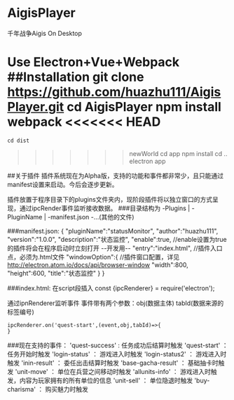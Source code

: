 # AigisPlayer
千年战争Aigis On Desktop

Use Electron+Vue+Webpack
##Installation
    git clone https://github.com/huazhu111/AigisPlayer.git
    cd AigisPlayer
    npm install
    webpack
<<<<<<< HEAD
=======
    cd dist
>>>>>>> newWorld
    cd app
    npm install
    cd ..
    electron app

##关于插件
插件系统现在为Alpha版，支持的功能和事件都非常少，且只能通过manifest设置来启动。今后会逐步更新。

插件放置于程序目录下的plugins文件夹内，现阶段插件将以独立窗口的方式呈现，通过ipcRender事件监听接收数据。
###目录结构为
    -Plugins
    |
     -PluginName
     |
      -manifest.json
      -...(其他的文件)

###manifest.json:
    {
        "pluginName":"statusMonitor",
        "author":"huazhu111",
        "version":"1.0.0",
        "description":"状态监控",
        "enable":true,              //enable设置为true的插件将会在程序启动时立刻打开 --开发用--
        "entry":"index.html",       //插件入口点，必须为.html文件
        "windowOption":{            //插件窗口配置，详见 http://electron.atom.io/docs/api/browser-window
            "width":800,
            "height":600,
            "title":"状态监控"
        }
    }

###index.html:
在script段插入
    const {ipcRenderer} = require('electron');

通过ipnRenderer监听事件
事件带有两个参数：obj(数据主体) tabId(数据来源的标签编号)

    ipcRenderer.on('quest-start',(event,obj,tabId)=>{   
    }
###现在支持的事件：
    'quest-success' : 任务成功后结算时触发
    'quest-start' ：任务开始时触发
    'login-status' ： 游戏进入时触发
    'login-status2' ： 游戏进入时触发
    'inin-result' ： 委任出击结算时触发
    'base-gacha-result' ： 基础抽卡时触发
    'unit-move' ： 单位在兵营之间移动时触发
    'allunits-info' ： 游戏进入时触发，内容为玩家拥有的所有单位的信息
    'unit-sell' ： 单位隐退时触发
    'buy-charisma' ： 购买魅力时触发